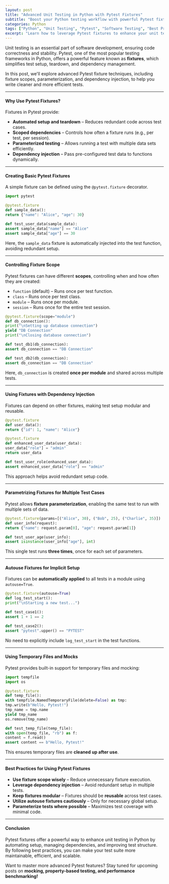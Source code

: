 ```yaml
---
layout: post
title: "Advanced Unit Testing in Python with Pytest Fixtures"
subtitle: "Boost your Python testing workflow with powerful Pytest fixtures"
categories: Python
tags: ["Python", "Unit Testing", "Pytest", "Software Testing", "Best Practices"]
excerpt: "Learn how to leverage Pytest fixtures to enhance your unit testing in Python, improve test maintainability, and streamline your development workflow."
---
```

Unit testing is an essential part of software development, ensuring code correctness and stability. Pytest, one of the most popular testing frameworks in Python, offers a powerful feature known as **fixtures**, which simplifies test setup, teardown, and dependency management.

In this post, we'll explore advanced Pytest fixture techniques, including fixture scopes, parameterization, and dependency injection, to help you write cleaner and more efficient tests.

---

#### Why Use Pytest Fixtures?

Fixtures in Pytest provide:

- **Automated setup and teardown** – Reduces redundant code across test cases.
- **Scoped dependencies** – Controls how often a fixture runs (e.g., per test, per session).
- **Parameterized testing** – Allows running a test with multiple data sets efficiently.
- **Dependency injection** – Pass pre-configured test data to functions dynamically.

---

#### Creating Basic Pytest Fixtures

A simple fixture can be defined using the `@pytest.fixture` decorator.

```python  
import pytest

@pytest.fixture  
def sample_data():  
return {"name": "Alice", "age": 30}

def test_user_data(sample_data):  
assert sample_data["name"] == "Alice"  
assert sample_data["age"] == 30  
```

Here, the `sample_data` fixture is automatically injected into the test function, avoiding redundant setup.

---

#### Controlling Fixture Scope

Pytest fixtures can have different **scopes**, controlling when and how often they are created:

- `function` (default) – Runs once per test function.
- `class` – Runs once per test class.
- `module` – Runs once per module.
- `session` – Runs once for the entire test session.

```python  
@pytest.fixture(scope="module")  
def db_connection():  
print("\nSetting up database connection")  
yield "DB Connection"  
print("\nClosing database connection")

def test_db1(db_connection):  
assert db_connection == "DB Connection"

def test_db2(db_connection):  
assert db_connection == "DB Connection"  
```

Here, `db_connection` is created **once per module** and shared across multiple tests.

---

#### Using Fixtures with Dependency Injection

Fixtures can depend on other fixtures, making test setup modular and reusable.

```python  
@pytest.fixture  
def user_data():  
return {"id": 1, "name": "Alice"}

@pytest.fixture  
def enhanced_user_data(user_data):  
user_data["role"] = "admin"  
return user_data

def test_user_role(enhanced_user_data):  
assert enhanced_user_data["role"] == "admin"  
```

This approach helps avoid redundant setup code.

---

#### Parametrizing Fixtures for Multiple Test Cases

Pytest allows **fixture parameterization**, enabling the same test to run with multiple sets of data.

```python  
@pytest.fixture(params=[("Alice", 30), ("Bob", 25), ("Charlie", 35)])  
def user_info(request):  
return {"name": request.param[0], "age": request.param[1]}

def test_user_age(user_info):  
assert isinstance(user_info["age"], int)  
```

This single test runs **three times**, once for each set of parameters.

---

#### Autouse Fixtures for Implicit Setup

Fixtures can be **automatically applied** to all tests in a module using `autouse=True`.

```python  
@pytest.fixture(autouse=True)  
def log_test_start():  
print("\nStarting a new test...")

def test_case1():  
assert 1 + 1 == 2

def test_case2():  
assert "pytest".upper() == "PYTEST"  
```

No need to explicitly include `log_test_start` in the test functions.

---

#### Using Temporary Files and Mocks

Pytest provides built-in support for temporary files and mocking:

```python  
import tempfile  
import os

@pytest.fixture  
def temp_file():  
with tempfile.NamedTemporaryFile(delete=False) as tmp:  
tmp.write(b"Hello, Pytest!")  
tmp_name = tmp.name  
yield tmp_name  
os.remove(tmp_name)

def test_temp_file(temp_file):  
with open(temp_file, "rb") as f:  
content = f.read()  
assert content == b"Hello, Pytest!"  
```

This ensures temporary files are **cleaned up after use**.

---

#### Best Practices for Using Pytest Fixtures

- **Use fixture scope wisely** – Reduce unnecessary fixture execution.
- **Leverage dependency injection** – Avoid redundant setup in multiple tests.
- **Keep fixtures modular** – Fixtures should be **reusable** across test cases.
- **Utilize autouse fixtures cautiously** – Only for necessary global setup.
- **Parameterize tests where possible** – Maximizes test coverage with minimal code.

---

#### Conclusion

Pytest fixtures offer a powerful way to enhance unit testing in Python by automating setup, managing dependencies, and improving test structure. By following best practices, you can make your test suite more maintainable, efficient, and scalable.

Want to master more advanced Pytest features? Stay tuned for upcoming posts on **mocking, property-based testing, and performance benchmarking!**  
